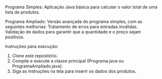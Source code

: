 Programa Simples:
Aplicação Java básica para calcular o valor total de uma lista de produtos.

Programa Ampliado:
Versão avançada do programa simples, com as seguintes melhorias:
Tratamento de erros para entradas inválidas.
Validação de dados para garantir que a quantidade e o preço sejam positivos.

Instruções para execução:
1. Clone este repositório.
2. Compile e execute a classe principal (Programa.java ou ProgramaAmpliado.java).
3. Siga as instruções na tela para inserir os dados dos produtos.
